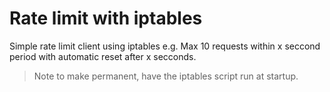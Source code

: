 # Rate limit with iptables

Simple rate limit client using iptables
e.g. Max 10 requests within x seccond period
with automatic reset after x secconds.

> Note to make permanent, have the iptables script
  run at startup.

